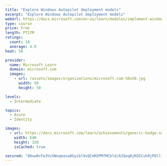 ```yaml
---
title: "Explore Windows Autopilot deployment models"
excerpt: "Explore Windows Autopilot deployment models"
webUrl: https://docs.microsoft.com/en-us/learn/modules/implement-windows-autopilot/
type: course
price: Free
length: PT37M
ratings:
  count: 10
  average: 4.9
heat: 50

provider:
  name: Microsoft Learn
  domain: microsoft.com
  images:
    - url: /assets/images/organizations/microsoft.com-50x50.jpg
      width: 50
      height: 50

levels:
  - Intermediate

topics:
  - Azure
  - Identity

images:
  - url: https://docs.microsoft.com/learn/achievements/generic-badge-social.png
    width: 640
    height: 320
    isCached: true

secured: "88xw0cFw3VzVWoqmaswDGyibl9vQCmM3PMfMCbld/AJQoq8jKOICuh0jPDllfrd1Qcq5T7Sb5ostlqrPKwPiyz9/4quy/dQOZaHBcv2Vb7HBsAvL5nlFJ7lCntwkdltO4DNM/q7A1S0qrZvmv7ts/hG8c/YHyG5qC0PNtyPjiSDA1YrZNVuy5u/BR4vCxNXQ8qwvggrmM2nkWXgUuJp55RB54lN9+rTJtekCqVXmB7TDLQfYS3k/a3dIAm2U1mfwZEDA15370tL91D/SmFDJBYIOIiTV8Ykjpb4wOGj0D5BtY4m12gIYXqTzor5EJsUxzwNOnabtyD8x0aH7oT3su3fdZNZTBNYrXMun48DNe+19k8inPa+6x/KTf4UsHIqOkdLh9JlpjxZz91UhfV34NUsq9oG1+MiyLHOg0Tpc+N8=;r2JyKatubAh0odZn3O1Ijg=="
---
```


